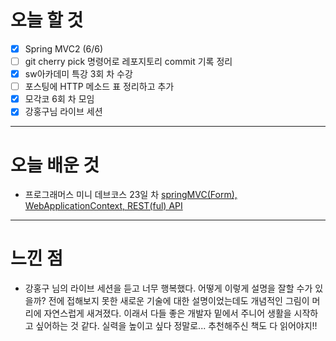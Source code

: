 # 오늘 할 것

- [x] Spring MVC2 (6/6)
- [ ] git cherry pick 명령어로 레포지토리 commit 기록 정리 
- [x] sw아카데미 특강 3회 차 수강
- [ ] 포스팅에 HTTP 메소드 표 정리하고 추가 
- [x] 모각코 6회 차 모임
- [x] 강홍구님 라이브 세션
---

# 오늘 배운 것


- 프로그래머스 미니 데브코스 23일 차 [springMVC(Form), WebApplicationContext, REST(ful) API](https://github.com/suran-kim/cnu_backend_TIL/blob/534c14620fd58b34c58ccc6c3023b7e61fa5de89/Study/Spring/%5BSpring%20Boot%5D%20springMVC(Form),%20WebApplicationContext,%20REST(ful)%20API.md)

---

# 느낀 점

-  강홍구 님의 라이브 세션을 듣고 너무 행복했다.
어떻게 이렇게 설명을 잘할 수가 있을까?
전에 접해보지 못한 새로운 기술에 대한 설명이었는데도 
개념적인 그림이 머리에 자연스럽게 새겨졌다. 
이래서 다들 좋은 개발자 밑에서 주니어 생활을 시작하고 싶어하는 것 같다.
실력을 높이고 싶다 정말로... 추천해주신 책도 다 읽어야지!!


<br/>
